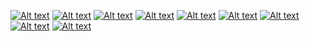 [![Alt text](https://img.youtube.com/vi/EKFnIImFU-k/0.jpg)](https://www.youtube.com/watch?v=EKFnIImFU-k "LEFTLOVERS")
[![Alt text](https://img.youtube.com/vi/qambOh18jj0/0.jpg)](https://www.youtube.com/watch?v=qambOh18jj0 "NIGHTMARES")
[![Alt text](https://img.youtube.com/vi/qgRIEg3jISM/0.jpg)](https://www.youtube.com/watch?v=qgRIEg3jISM "PLAY MY MIND")
[![Alt text](https://img.youtube.com/vi/-J8jhnwHOUc/0.jpg)](https://www.youtube.com/watch?v=-J8jhnwHOUc "OH YEAH HEY")
[![Alt text](https://img.youtube.com/vi/V_4OiHaNno0/0.jpg)](https://www.youtube.com/watch?v=V_4OiHaNno0 "this song has no video")
[![Alt text](https://img.youtube.com/vi/wZj6cHFvKF8/0.jpg)](https://www.youtube.com/watch?v=wZj6cHFvKF8 "MY MOTHER'S SOFTENER")
[![Alt text](https://img.youtube.com/vi/ntrcOpoKo6g/0.jpg)](https://www.youtube.com/watch?v=ntrcOpoKo6g "INCEL")
[![Alt text](https://img.youtube.com/vi/ru9XeVBvwsc/0.jpg)](https://www.youtube.com/watch?v=ru9XeVBvwsc "CARETAKER")
[![Alt text](https://img.youtube.com/vi/q642i-jRWOA/0.jpg)](https://www.youtube.com/watch?v=q642i-jRWOA "MIN THE NAME OF LIFE")

